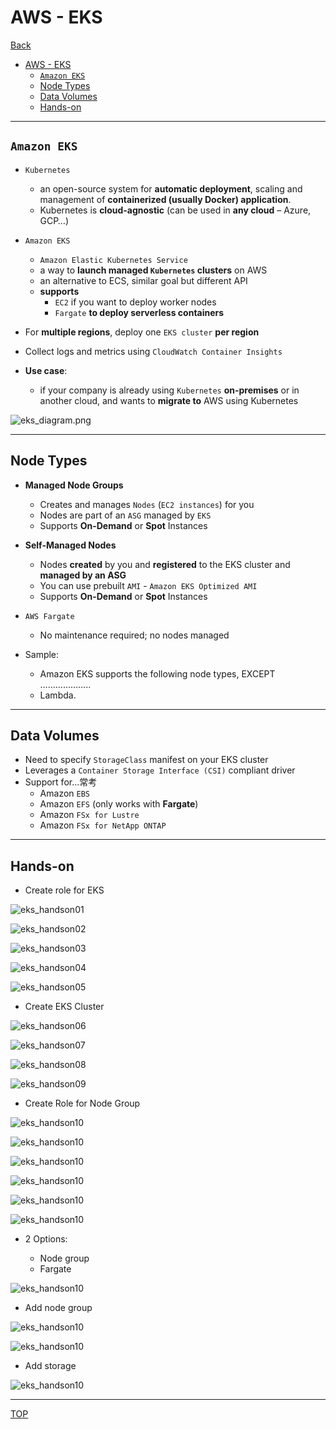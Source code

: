 # AWS - EKS

[Back](../index.md)

- [AWS - EKS](#aws---eks)
  - [`Amazon EKS`](#amazon-eks)
  - [Node Types](#node-types)
  - [Data Volumes](#data-volumes)
  - [Hands-on](#hands-on)

---

## `Amazon EKS`

- `Kubernetes`

  - an open-source system for **automatic deployment**, scaling and management of **containerized (usually Docker) application**.
  - Kubernetes is **cloud-agnostic** (can be used in **any cloud** – Azure, GCP…)

- `Amazon EKS`

  - `Amazon Elastic Kubernetes Service`
  - a way to **launch managed `Kubernetes` clusters** on AWS
  - an alternative to ECS, similar goal but different API
  - **supports**
    - `EC2` if you want to deploy worker nodes
    - `Fargate` **to deploy serverless containers**

- For **multiple regions**, deploy one `EKS cluster` **per region**
- Collect logs and metrics using `CloudWatch Container Insights`

- **Use case**:

  - if your company is already using `Kubernetes` **on-premises** or in another cloud, and wants to **migrate to** AWS using Kubernetes

![eks_diagram.png](./pic/eks_diagram.png)

---

## Node Types

- **Managed Node Groups**

  - Creates and manages `Nodes` (`EC2 instances`) for you
  - Nodes are part of an `ASG` managed by `EKS`
  - Supports **On-Demand** or **Spot** Instances

- **Self-Managed Nodes**

  - Nodes **created** by you and **registered** to the EKS cluster and **managed by an ASG**
  - You can use prebuilt `AMI` - `Amazon EKS Optimized AMI`
  - Supports **On-Demand** or **Spot** Instances

- `AWS Fargate`

  - No maintenance required; no nodes managed

- Sample:
  - Amazon EKS supports the following node types, EXCEPT ………………..
  - Lambda.

---

## Data Volumes

- Need to specify `StorageClass` manifest on your EKS cluster
- Leverages a `Container Storage Interface (CSI)` compliant driver
- Support for…常考
  - Amazon `EBS`
  - Amazon `EFS` (only works with **Fargate**)
  - Amazon `FSx for Lustre`
  - Amazon `FSx for NetApp ONTAP`

---

## Hands-on

- Create role for EKS

![eks_handson01](./pic/eks_handson01.png)

![eks_handson02](./pic/eks_handson02.png)

![eks_handson03](./pic/eks_handson03.png)

![eks_handson04](./pic/eks_handson04.png)

![eks_handson05](./pic/eks_handson05.png)

- Create EKS Cluster

![eks_handson06](./pic/eks_handson06.png)

![eks_handson07](./pic/eks_handson07.png)

![eks_handson08](./pic/eks_handson08.png)

![eks_handson09](./pic/eks_handson09.png)

- Create Role for Node Group

![eks_handson10](./pic/eks_handson11.png)

![eks_handson10](./pic/eks_handson12.png)

![eks_handson10](./pic/eks_handson13.png)

![eks_handson10](./pic/eks_handson14.png)

![eks_handson10](./pic/eks_handson15.png)

![eks_handson10](./pic/eks_handson16.png)

- 2 Options:

  - Node group
  - Fargate

![eks_handson10](./pic/eks_handson10.png)

- Add node group

![eks_handson10](./pic/eks_handson17.png)

![eks_handson10](./pic/eks_handson18.png)

- Add storage

![eks_handson10](./pic/eks_handson19.png)

---

[TOP](#aws---eks)
